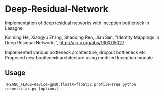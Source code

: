 # Deep-Residual-Network
Implementation of deep residual networks with inception bottleneck in Lasagne

Kaiming He, Xiangyu Zhang, Shaoqing Ren, Jian Sun, "Identity Mappings in Deep Residual Networks", http://arxiv.org/abs/1603.05027

Implemented various bottleneck architecture, dropout bottleneck etc
Proposed new bootleneck architecture using modified Inception module

## Usage
 
 `THEANO_FLAGS=device=gpu0,floatX=float32,profile=True python resnetcifar.py [options]`
